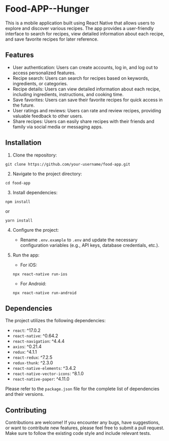# Food-APP--Hunger
This is a mobile application built using React Native that allows users to explore and discover various recipes. The app provides a user-friendly interface to search for recipes, view detailed information about each recipe, and save favorite recipes for later reference.

## Features

- User authentication: Users can create accounts, log in, and log out to access personalized features.
- Recipe search: Users can search for recipes based on keywords, ingredients, or categories.
- Recipe details: Users can view detailed information about each recipe, including ingredients, instructions, and cooking time.
- Save favorites: Users can save their favorite recipes for quick access in the future.
- User ratings and reviews: Users can rate and review recipes, providing valuable feedback to other users.
- Share recipes: Users can easily share recipes with their friends and family via social media or messaging apps.

## Installation

1. Clone the repository:

```
git clone https://github.com/your-username/food-app.git
```

2. Navigate to the project directory:

```
cd food-app
```

3. Install dependencies:

```
npm install
```

or

```
yarn install
```

4. Configure the project:

   - Rename `.env.example` to `.env` and update the necessary configuration variables (e.g., API keys, database credentials, etc.).

5. Run the app:

   - For iOS:

   ```
   npx react-native run-ios
   ```

   - For Android:

   ```
   npx react-native run-android
   ```

## Dependencies

The project utilizes the following dependencies:

- `react`: ^17.0.2
- `react-native`: ^0.64.2
- `react-navigation`: ^4.4.4
- `axios`: ^0.21.4
- `redux`: ^4.1.1
- `react-redux`: ^7.2.5
- `redux-thunk`: ^2.3.0
- `react-native-elements`: ^3.4.2
- `react-native-vector-icons`: ^8.1.0
- `react-native-paper`: ^4.11.0

Please refer to the `package.json` file for the complete list of dependencies and their versions.

## Contributing

Contributions are welcome! If you encounter any bugs, have suggestions, or want to contribute new features, please feel free to submit a pull request. Make sure to follow the existing code style and include relevant tests.

